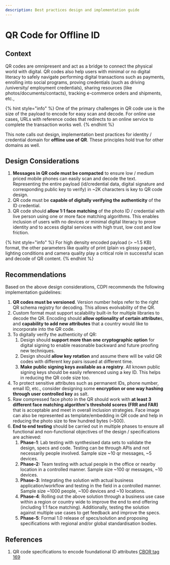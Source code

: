 ```yaml
---
description: Best practices design and implementation guide
---
```


# QR Code for Offline ID

## Context

QR codes are omnipresent and act as a bridge to connect the physical world with digital. QR codes also help users with minimal or no digital literacy to safely navigate performing digital transactions such as payments, enrolling into social programs, proving credentials (such as driving /university/ employment credentials), sharing resources (like photos/documents/contacts), tracking e-commerce orders and shipments, etc.,

{% hint style="info" %}
One of the primary challenges in QR code use is the size of the payload to encode for easy scan and decode. For online use cases, URLs with reference codes that redirects to an online service to complete the transaction works well.
{% endhint %}

This note calls out design, implementation best practices for identity / credential domain for **offline use of QR**. These principles hold true for other domains as well.

## Design Considerations

1. **Messages in QR code must be compacted** to ensure low / medium priced mobile phones can easily scan and decode the text. Representing the entire payload (id/credential data, digital signature and corresponding public key to verify) in \~2K characters is key to QR code design.&#x20;
2. QR code must be **capable of digitally verifying the authenticity** of the ID credential.
3. QR code should **allow 1:1 face matching** of the photo ID / credential with live person using one or more face matching algorithms. This enables inclusion of  users with no devices or minimal digital literacy to prove identity and to access digital services with high trust, low cost and low friction.

{% hint style="info" %}
For high density encoded payload (> \~1.5 KB) format, the other parameters like quality of print (plain vs glossy paper), lighting conditions and camera quality play a critical role in successful scan and decode of QR content.&#x20;
{% endhint %}

## Recommendations

Based on the above design considerations, CDPI recommends the following implementation guidelines:

1. **QR codes must be versioned**. Version number helps refer to the right QR schema registry for decoding. This allows evolvability of the QR.
2. Custom format must support scalability built-in for multiple libraries to decode the QR. Encoding should **allow optionality of certain attribute**s, and **capability to add new attributes** that a country would like to incorporate into the QR code.&#x20;
3. To digitally verify the authenticity of QR:
   1. Design should **support more than one cryptographic option** for digital signing to enable reasonable backward and future proofing new techniques.
   2. Design should **allow key rotation** and assume there will be valid QR codes with different key pairs issued at different time.
   3. **Make public signing keys available as a registry**. All known public signing keys should be easily referenced using a key ID. This helps in reducing the QR code size too.
4. To protect sensitive attributes such as permanent IDs, phone number, email ID, etc., consider designing some **encryption or one way hashing through user controlled key** as salt.
5. Raw compressed face photo in the QR should work with **at least 3 different face matching algorithm's threshold scores (FRR and FAR)** that is acceptable and meet in overall inclusion strategies. Face image can also be represented as template/embedding in QR code and help in reducing the photo size to few hundred bytes (\~500).
6. **End to end testing** should be carried out in multiple phases to ensure all functional and non-functional objectives of the design / specifications are achieved:&#x20;
   1. **Phase-1**: Lab testing with synthesised data sets to validate the design, specs and code. Testing can be through APIs and not necessarily people involved. Sample size \~10 qr messages, \~5 devices.
   2. **Phase-2:** Team testing with actual people in the office or nearby location in a controlled manner. Sample size \~100 qr messages, \~10 devices.
   3. **Phase-3**: Integrating the solution with actual business application/workflow and testing in the field in a controlled manner. Sample size \~1000 people, \~100 devices and \~10 locations.
   4. **Phase-4**: Rolling out the above solution through a business use case within a region or country wide to improve the end to end offering (including 1:1 face matching). Additionally, testing the solution against multiple use cases to get feedback and improve the specs.
   5. **Phase-5**: Formal 1.0 release of specs/solution and proposing specifications with  regional and/or global standardisation bodies.

## References

1. QR code specifications to encode foundational ID attributes [CBOR tag 169](https://docs.mosip.io/1.2.0/overview/standards-and-specifications/169-qr-code-specification)&#x20;
